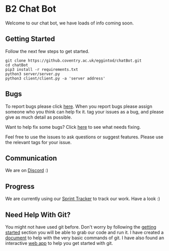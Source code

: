 # B2 Chat Bot
Welcome to our chat bot, we have loads of info coming soon.

## Getting Started
Follow the next few steps to get started.
```
git clone https://github.coventry.ac.uk/eggintod/chatBot.git
cd chatBot
pip3 install -r requirements.txt
python3 server/server.py
python3 client/client.py -a 'server address'
```

## Bugs
To report bugs please click [here](https://github.coventry.ac.uk/eggintod/chatBot/issues/new). When you report bugs please assign someone who you think can help fix it. tag your issues as a bug, and please give as much detail as possible.

Want to help fix some bugs? Click [here](https://github.coventry.ac.uk/eggintod/chatBot/issues?utf8=%E2%9C%93&q=is%3Aissue%20is%3Aopen%20is%3Abeginner%20) to see what needs fixing.

Feel free to use the issues to ask questions or suggest features. Please use the relevant tags for your issue.

## Communication
We are on [Discord](https://discord.gg/FkX5Y6G) :)

## Progress
We are currently using our [Sprint Tracker](http://goo.gl/GNt4Bn) to track our work. Have a look :)

## Need Help With Git?
You might not have used git before. Don't worry by following the [getting started](https://github.coventry.ac.uk/eggintod/chatBot#getting-started) section you will be able to grab our code and run it. I have created a [document](https://docs.google.com/document/d/15hcAJ_JbFFlRi2ETfEzvyAO5gww4MC5464_qTIiNPoM/edit?usp=sharing) to help with the very basic commands of git. I have also found an interactive [web app](https://try.github.io/levels/1/challenges/1) to help you get started with git.
